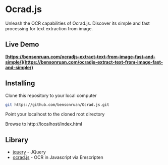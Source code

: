 # Ocrad.js
Unleash the OCR capabilities of Ocrad.js. Discover its simple and fast processing for text extraction from image.

## Live Demo
**[https://bensonruan.com/ocradjs-extract-text-from-image-fast-and-simple/](https://bensonruan.com/ocradjs-extract-text-from-image-fast-and-simple/)**

## Installing
Clone this repository to your local computer
``` bash
git https://github.com/bensonruan/Ocrad.js.git
```
Point your localhost to the cloned root directory

Browse to http://localhost/index.html 


## Library
* [jquery](https://code.jquery.com/jquery-3.3.1.min.js) - JQuery
* [ocrad.js](https://github.com/antimatter15/ocrad.js/) - OCR in Javascript via Emscripten
